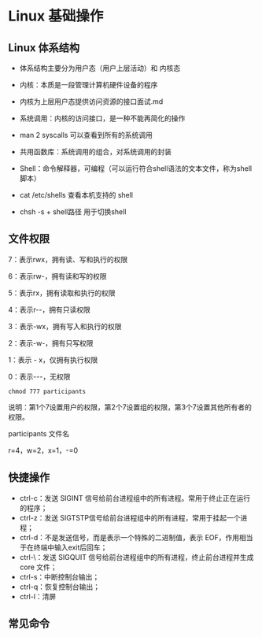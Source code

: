 # Linux 基础操作

## Linux 体系结构

- 体系结构主要分为用户态（用户上层活动）和 内核态
- 内核：本质是一段管理计算机硬件设备的程序
- 内核为上层用户态提供访问资源的接口面试.md 
- 系统调用：内核的访问接口，是一种不能再简化的操作
- man 2 syscalls 可以查看到所有的系统调用
- 共用函数库：系统调用的组合，对系统调用的封装
- Shell：命令解释器，可编程（可以运行符合shell语法的文本文件，称为shell 脚本）

- cat /etc/shells 查看本机支持的 shell

- chsh -s + shell路径 用于切换shell



## 文件权限

7：表示rwx，拥有读、写和执行的权限 

6：表示rw-，拥有读和写的权限 

5：表示rx，拥有读取和执行的权限 

4：表示r--，拥有只读权限 

3：表示-wx，拥有写入和执行的权限 

2：表示-w-，拥有只写权限 

1：表示 - x，仅拥有执行权限 

0：表示---，无权限

```shell
chmod 777 participants
```

说明：第1个7设置用户的权限，第2个7设置组的权限，第3个7设置其他所有者的权限。

participants 文件名

r=4，w=2，x=1，-=0



## 快捷操作

- ctrl-c：发送 SIGINT 信号给前台进程组中的所有进程。常用于终止正在运行的程序；
- ctrl-z：发送 SIGTSTP信号给前台进程组中的所有进程，常用于挂起一个进程；
- ctrl-d：不是发送信号，而是表示一个特殊的二进制值，表示 EOF，作用相当于在终端中输入exit后回车；
- ctrl-\：发送 SIGQUIT 信号给前台进程组中的所有进程，终止前台进程并生成 core 文件；
- ctrl-s：中断控制台输出；
- ctrl-q：恢复控制台输出；
- ctrl-l：清屏



## 常见命令





